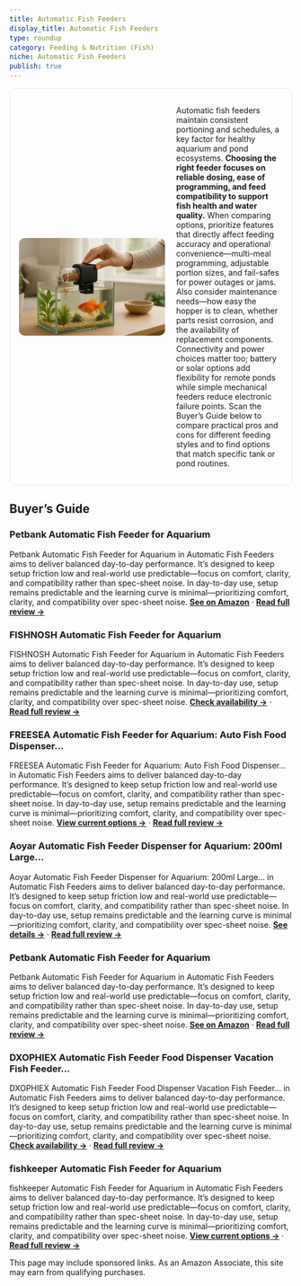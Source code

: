 ```yaml
---
title: Automatic Fish Feeders
display_title: Automatic Fish Feeders
type: roundup
category: Feeding & Nutrition (Fish)
niche: Automatic Fish Feeders
publish: true
---
```


<section class="hero-split" style="width:100%;box-sizing:border-box;border:1px solid #e5e7eb;border-radius:12px;padding:16px;display:grid;grid-template-columns:minmax(260px,40%) 1fr;gap:20px;align-items:center;"><figure style="margin:0;"><img src="/hero/roundups/feeding-nutrition-fish-/automatic-fish-feeders.webp" alt="" style="width:100%;height:auto;display:block;border-radius:10px;"/></figure><div class="hero-copy" style="min-width:0;"><p>Automatic fish feeders maintain consistent portioning and schedules, a key factor for healthy aquarium and pond ecosystems. <strong>Choosing the right feeder focuses on reliable dosing, ease of programming, and feed compatibility to support fish health and water quality.</strong> When comparing options, prioritize features that directly affect feeding accuracy and operational convenience&mdash;multi-meal programming, adjustable portion sizes, and fail-safes for power outages or jams. Also consider maintenance needs&mdash;how easy the hopper is to clean, whether parts resist corrosion, and the availability of replacement components. Connectivity and power choices matter too; battery or solar options add flexibility for remote ponds while simple mechanical feeders reduce electronic failure points. Scan the Buyer’s Guide below to compare practical pros and cons for different feeding styles and to find options that match specific tank or pond routines.</p></div></section>

<h2>Buyer’s Guide</h2>
<h3>Petbank Automatic Fish Feeder for Aquarium</h3>
<p>Petbank Automatic Fish Feeder for Aquarium in Automatic Fish Feeders aims to deliver balanced day-to-day performance. It’s designed to keep setup friction low and real-world use predictable&mdash;focus on comfort, clarity, and compatibility rather than spec-sheet noise. In day-to-day use, setup remains predictable and the learning curve is minimal&mdash;prioritizing comfort, clarity, and compatibility over spec-sheet noise. <a href="https://amzn.to/4n2sDdt" target="_blank" rel="nofollow sponsored noopener noopener" target="_blank"><strong>See on Amazon</strong></a> · <a href="/reviews/petbank-automatic-fish-feeder-for-aquarium-moisture-proof-and-precision-7ad605ab/"><strong>Read full review &rarr;</strong></a></p>
<h3>FISHNOSH Automatic Fish Feeder for Aquarium</h3>
<p>FISHNOSH Automatic Fish Feeder for Aquarium in Automatic Fish Feeders aims to deliver balanced day-to-day performance. It’s designed to keep setup friction low and real-world use predictable&mdash;focus on comfort, clarity, and compatibility rather than spec-sheet noise. In day-to-day use, setup remains predictable and the learning curve is minimal&mdash;prioritizing comfort, clarity, and compatibility over spec-sheet noise. <a href="https://amzn.to/4mYtqfm" target="_blank" rel="nofollow sponsored noopener noopener" target="_blank"><strong>Check availability &rarr;</strong></a> · <a href="/reviews/fishnosh-automatic-fish-feeder-for-aquarium-new-generation-2025-auto-fo-20ce034c/"><strong>Read full review &rarr;</strong></a></p>
<h3>FREESEA Automatic Fish Feeder for Aquarium: Auto Fish Food Dispenser…</h3>
<p>FREESEA Automatic Fish Feeder for Aquarium: Auto Fish Food Dispenser… in Automatic Fish Feeders aims to deliver balanced day-to-day performance. It’s designed to keep setup friction low and real-world use predictable&mdash;focus on comfort, clarity, and compatibility rather than spec-sheet noise. In day-to-day use, setup remains predictable and the learning curve is minimal&mdash;prioritizing comfort, clarity, and compatibility over spec-sheet noise. <a href="https://amzn.to/3L67jWZ" target="_blank" rel="nofollow sponsored noopener noopener" target="_blank"><strong>View current options &rarr;</strong></a> · <a href="/reviews/freesea-automatic-fish-feeder-for-aquarium-auto-fish-food-dispenser-wit-081964e5/"><strong>Read full review &rarr;</strong></a></p>
<h3>Aoyar Automatic Fish Feeder Dispenser for Aquarium: 200ml Large…</h3>
<p>Aoyar Automatic Fish Feeder Dispenser for Aquarium: 200ml Large… in Automatic Fish Feeders aims to deliver balanced day-to-day performance. It’s designed to keep setup friction low and real-world use predictable&mdash;focus on comfort, clarity, and compatibility rather than spec-sheet noise. In day-to-day use, setup remains predictable and the learning curve is minimal&mdash;prioritizing comfort, clarity, and compatibility over spec-sheet noise. <a href="https://amzn.to/46LBaN0" target="_blank" rel="nofollow sponsored noopener noopener" target="_blank"><strong>See details &rarr;</strong></a> · <a href="/reviews/aoyar-automatic-fish-feeder-dispenser-for-aquarium-200ml-large-capacity-05908b61/"><strong>Read full review &rarr;</strong></a></p>
<h3>Petbank Automatic Fish Feeder for Aquarium</h3>
<p>Petbank Automatic Fish Feeder for Aquarium in Automatic Fish Feeders aims to deliver balanced day-to-day performance. It’s designed to keep setup friction low and real-world use predictable&mdash;focus on comfort, clarity, and compatibility rather than spec-sheet noise. In day-to-day use, setup remains predictable and the learning curve is minimal&mdash;prioritizing comfort, clarity, and compatibility over spec-sheet noise. <a href="https://amzn.to/3KJsLkG" target="_blank" rel="nofollow sponsored noopener noopener" target="_blank"><strong>See on Amazon</strong></a> · <a href="/reviews/petbank-automatic-fish-feeder-for-aquarium-rechargeable-fish-food-auto-210a007e/"><strong>Read full review &rarr;</strong></a></p>
<h3>DXOPHIEX Automatic Fish Feeder Food Dispenser Vacation Fish Feeder…</h3>
<p>DXOPHIEX Automatic Fish Feeder Food Dispenser Vacation Fish Feeder… in Automatic Fish Feeders aims to deliver balanced day-to-day performance. It’s designed to keep setup friction low and real-world use predictable&mdash;focus on comfort, clarity, and compatibility rather than spec-sheet noise. In day-to-day use, setup remains predictable and the learning curve is minimal&mdash;prioritizing comfort, clarity, and compatibility over spec-sheet noise. <a href="https://amzn.to/46PHNxO" target="_blank" rel="nofollow sponsored noopener noopener" target="_blank"><strong>Check availability &rarr;</strong></a> · <a href="/reviews/dxophiex-automatic-fish-feeder-food-dispenser-vacation-fish-feeder-powe-e3ff8055/"><strong>Read full review &rarr;</strong></a></p>
<h3>fishkeeper Automatic Fish Feeder for Aquarium</h3>
<p>fishkeeper Automatic Fish Feeder for Aquarium in Automatic Fish Feeders aims to deliver balanced day-to-day performance. It’s designed to keep setup friction low and real-world use predictable&mdash;focus on comfort, clarity, and compatibility rather than spec-sheet noise. In day-to-day use, setup remains predictable and the learning curve is minimal&mdash;prioritizing comfort, clarity, and compatibility over spec-sheet noise. <a href="https://amzn.to/3J6kyXe" target="_blank" rel="nofollow sponsored noopener noopener" target="_blank"><strong>View current options &rarr;</strong></a> · <a href="/reviews/fishkeeper-automatic-fish-feeder-for-aquarium-320ml-large-capacity-adju-aa3c0809/"><strong>Read full review &rarr;</strong></a></p>
<aside class="disclosure">This page may include sponsored links. As an Amazon Associate, this site may earn from qualifying purchases.</aside>

